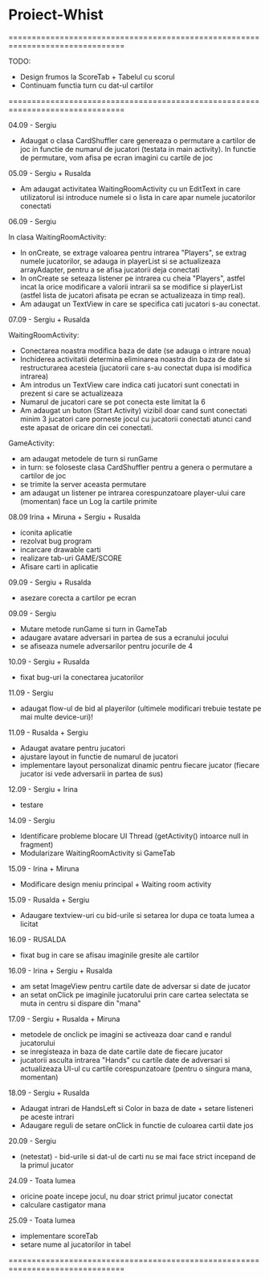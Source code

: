 # Proiect-Whist


===============================================================================

TODO:

- Design frumos la ScoreTab + Tabelul cu scorul
- Continuam functia turn cu dat-ul cartilor

===============================================================================

04.09 - Sergiu

- Adaugat o clasa CardShuffler care genereaza o permutare a cartilor de joc
in functie de numarul de jucatori (testata in main activity). In functie de
permutare, vom afisa pe ecran imagini cu cartile de joc


05.09 - Sergiu + Rusalda

- Am adaugat activitatea WaitingRoomActivity cu un EditText in care 
utilizatorul isi introduce numele si o lista in care apar numele jucatorilor
conectati


06.09 - Sergiu

In clasa WaitingRoomActivity:

- In onCreate, se extrage valoarea pentru intrarea "Players", se extrag numele
    jucatorilor, se adauga in playerList si se actualizeaza arrayAdapter, pentru a 
    se afisa jucatorii deja conectati
- In onCreate se seteaza listener pe intrarea cu cheia "Players", astfel incat
la orice modificare a valorii intrarii sa se modifice si playerList 
(astfel lista de jucatori afisata pe ecran se actualizeaza in timp real).
- Am adaugat un TextView in care se specifica cati jucatori s-au conectat.



07.09 - Sergiu + Rusalda

WaitingRoomActivity:

- Conectarea noastra modifica baza de date (se adauga o intrare noua)
- Inchiderea activitatii determina eliminarea noastra din baza de date si
restructurarea acesteia (jucatorii care s-au conectat dupa isi modifica intrarea)
- Am introdus un TextView care indica cati jucatori sunt conectati in prezent si
care se actualizeaza
- Numarul de jucatori care se pot conecta este limitat la 6
- Am adaugat un buton (Start Activity) vizibil doar cand sunt conectati minim 3
jucatori care porneste jocul cu jucatorii conectati atunci cand este apasat de
oricare din cei conectati.

GameActivity:

- am adaugat metodele de turn si runGame
- in turn: se foloseste clasa CardShuffler pentru a genera o permutare a
cartilor de joc
- se trimite la server aceasta permutare
- am adaugat un listener pe intrarea corespunzatoare player-ului care (momentan)
face un Log la cartile primite


08.09 Irina + Miruna + Sergiu  + Rusalda 
- iconita aplicatie
- rezolvat bug program
- incarcare drawable carti
- realizare tab-uri GAME/SCORE
- Afisare carti in aplicatie

09.09 - Sergiu + Rusalda
- asezare corecta a cartilor pe ecran

09.09 - Sergiu
- Mutare metode runGame si turn in GameTab
- adaugare avatare adversari in partea de sus a ecranului jocului
- se afiseaza numele adversarilor pentru jocurile de 4

10.09 - Sergiu + Rusalda
- fixat bug-uri la conectarea jucatorilor

11.09 - Sergiu
- adaugat flow-ul de bid al playerilor 
(ultimele modificari trebuie testate pe mai multe device-uri)!

11.09 - Rusalda + Sergiu
- Adaugat avatare pentru jucatori
- ajustare layout in functie de numarul de jucatori
- implementare layout personalizat dinamic pentru fiecare jucator (fiecare jucator
isi vede adversarii in partea de sus)

12.09 - Sergiu + Irina
- testare

14.09 - Sergiu
- Identificare probleme blocare UI Thread (getActivity() intoarce null in fragment)
- Modularizare WaitingRoomActivity si GameTab

15.09 - Irina + Miruna
- Modificare design meniu principal + Waiting room activity

15.09 - Rusalda + Sergiu
- Adaugare textview-uri cu bid-urile si setarea lor dupa ce toata lumea a licitat

16.09 - RUSALDA 
- fixat bug in care se afisau imaginile gresite ale cartilor

16.09 - Irina + Sergiu + Rusalda
- am setat ImageView pentru cartile date de adversar si date de jucator
- an setat onClick pe imaginile jucatorului prin care cartea selectata se
muta in centru si dispare din "mana"

17.09 - Sergiu + Rusalda + Miruna
- metodele de onclick pe imagini se activeaza doar cand e randul jucatorului
- se inregisteaza in baza de date cartile date de fiecare jucator
- jucatorii asculta intrarea "Hands" cu cartile date de adversari si 
actualizeaza UI-ul cu cartile corespunzatoare (pentru o singura mana,
 momentan)

18.09 - Sergiu + Rusalda
- Adaugat intrari de HandsLeft si Color in baza de date + setare listeneri pe
aceste intrari
- Adaugare reguli de setare onClick in functie de culoarea cartii date jos

20.09 - Sergiu
- (netestat) - bid-urile si dat-ul de carti nu se mai face strict incepand
de la primul jucator

24.09 - Toata lumea
- oricine poate incepe jocul, nu doar strict primul jucator conectat
- calculare castigator mana

25.09 - Toata lumea
- implementare scoreTab
- setare nume al jucatorilor in tabel


===============================================================================


